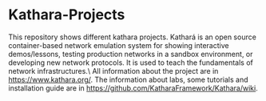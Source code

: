 # Kathara-Projects
This repository shows different kathara projects. Kathará is an open source container-based network emulation system for showing interactive demos/lessons, testing production networks in a sandbox environment, or developing new network protocols. It is used to teach the fundamentals of network infrastructures.\\
All information about the project are in https://www.kathara.org/.
The information about labs, some tutorials and installation guide are in https://github.com/KatharaFramework/Kathara/wiki.

